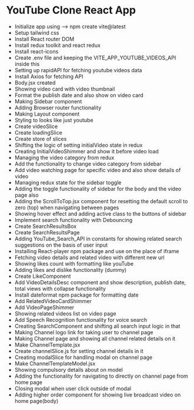 # YouTube Clone React App

- Initialize app using --> npm create vite@latest
- Setup tailwind css 
- Install React router DOM 
- Install redux toolkit and react redux
- Install react-icons
- Create .env file and keeping the VITE_APP_YOUTUBE_VIDEOS_API inside this
- Setting up rapidAPI for fetching youtube videos data
- Install Axios for fetching API
- Body.jsx created
- Showing video card with video thumbnail 
- Format the publish date and also show on video card
- Making Sidebar component
- Adding Browser router functionality
- Making Layout component
- Styling to looks like just youtube
- Create videoSlice
- Create loadingSlice
- Create store of slices
- Shifting the logic of setting initialVideo state in redux
- Creating InitialVideoShimmer and show it before video load
- Managing the video category from redux
- Add the functionality to change video category from sidebar
- Add video watching page for specific video and also show details of video
- Managing redux state for the sidebar toggle
- Adding the toggle functionality of sidebar for the body and the video page also
- Adding the ScrollToTop.jsx component for resetting the default scroll to zero (top) when navigating between pages
- Showing hover effect and adding active class to the buttons of sidebar
- Implement search functionality with Debouncing
- Create SearchResultsBox
- Create SearchResultsPage
- Adding YouTube_Search_API in constants for showing related search suggestions on the basis of user input
- Installing React-player npm package and use on the place of iframe
- Fetching video details and related video with different new url
- Showing likes count with formatting like youTube
- Adding likes and dislike functionality (dummy)
- Create LikeComponent
- Add VideoDetailsDesc component and show description, publish date, total views with collapse functionality
- Install dateformat npm package for formatting date
- Add RelatedVideoCardShimmer
- Add VideoPageShimmer
- Showing related videos list on video page
- Add Speech Recognition functionality for voice search
- Creating SearchComponent and shifting all search input logic in that
- Making Channel logo link for taking user to channel page
- Making Channel page and showing all channel related details on it
- Make ChannelTemplate.jsx
- Create channelSlice.js for setting channel details in it
- Creating modalSlice for handling modal on channel page
- Make ChannelTemplateModel.jsx
- Showing compulsory details about on model
- Adding the functionality for navigating to directly on channel page from home page
- Closing modal when user click outside of modal
- Adding higher order component for showing live broadcast video on home page(body)